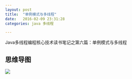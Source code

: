 ```yaml
---
layout: post
title:  "单例模式与多线程"
date:   2016-02-09 23:31:28
categories: java 多线程

---
```


Java多线程编程核心技术读书笔记之第六篇：单例模式与多线程

## 思维导图
![](http://7xt310.com1.z0.glb.clouddn.com/%E5%8D%95%E4%BE%8B%E6%A8%A1%E5%BC%8F%E4%B8%8E%E5%A4%9A%E7%BA%BF%E7%A8%8B.png)
